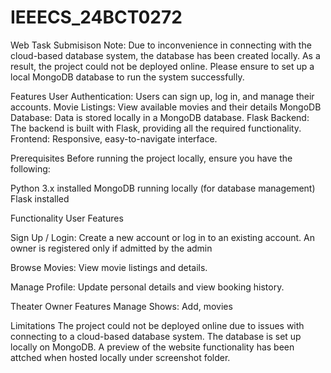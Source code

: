 # IEEECS_24BCT0272
Web Task Submisison
Note: Due to inconvenience in connecting with the cloud-based database system, the database has been created locally. As a result, the project could not be deployed online. Please ensure to set up a local MongoDB database to run the system successfully.

Features
User Authentication: Users can sign up, log in, and manage their accounts.
Movie Listings: View available movies and their details
MongoDB Database: Data is stored locally in a MongoDB database.
Flask Backend: The backend is built with Flask, providing all the required functionality.
Frontend: Responsive, easy-to-navigate interface.

Prerequisites
Before running the project locally, ensure you have the following:

Python 3.x installed
MongoDB running locally (for database management)
Flask installed

Functionality
User Features

Sign Up / Login: Create a new account or log in to an existing account.
An owner is registered only if admitted by the admin

Browse Movies: View movie listings and details.



Manage Profile: Update personal details and view booking history.

Theater Owner Features
Manage Shows: Add, movies


Limitations
The project could not be deployed online due to issues with connecting to a cloud-based database system. The database is set up locally on MongoDB.
A preview of the website functionality has been attched when hosted locally under screenshot folder.
